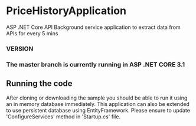 # PriceHistoryApplication
ASP .NET Core API Background service application to extract data from APIs for every 5 mins

### VERSION
### The master branch is currently running in ASP .NET CORE 3.1

## Running the code

After cloning or downloading the sample you should be able to run it using an in memory database immediately. 
This application can also be extended to use persistent database using EntityFramework. Please ensure to update 'ConfigureServices' method in 'Startup.cs' file.
